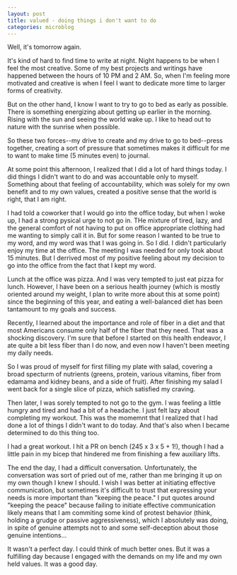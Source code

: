 ```yaml
---
layout: post
title: valued - doing things i don't want to do
categories: microblog
---
```


Well, it's tomorrow again. 

It's kind of hard to find time to write at night. Night happens to be when I feel the most creative. Some of my best projects and writings have happened between the hours of 10 PM and 2 AM. So, when I'm feeling more motivated and creative is when I feel I want to dedicate more time to larger forms of creativity. 

But on the other hand, I know I want to try to go to bed as early as possible. There is something energizing about getting up earlier in the morning. Rising with the sun and seeing the world wake up. I like to head out to nature with the sunrise when possible.

So these two forces--my drive to create and my drive to go to bed--press together, creating a sort of pressure that sometimes makes it difficult for me to want to make time (5 minutes even) to journal.

At some point this afternoon, I realized that I did a lot of hard things today. I did things I didn't want to do and was accountable only to myself. Something about that feeling of accountability, which was solely for my own benefit and to my own values, created a positive sense that the world is right, that I am right. 

I had told a coworker that I would go into the office today, but when I woke up, I had a strong pysical urge to not go in. THe mixture of tired, lazy, and the general comfort of not having to put on office appropriate clothing had me wanting to simply call it in. But for some reason I wanted to be true to my word, and my word was that I was going in. So I did. I didn't particularly enjoy my time at the office. The meeting I was needed for only took about 15 minutes. But I derrived most of my positive feeling about my decision to go into the office from the fact that I kept my word.

Lunch at the office was pizza. And I was very tempted to just eat pizza for lunch. However, I have been on a serious health journey (which is mostly oriented around my weight, I plan to write more about this at some point) since the beginning of this year, and eating a well-balanced diet has been tantamount to my goals and success. 

Recently, I learned about the importance and role of fiber in a diet and that most Americans consume only half of the fiber that they need. That was a shocking discovery. I'm sure that before I started on this health endeavor, I ate quite a bit less fiber than I do now, and even now I haven't been meeting my daily needs. 

So I was proud of myself for first filling my plate with salad, covering a broad specturm of nutrients (greens, protein, various vitamins, fiber from edamama and kidney beans, and a side of fruit). After finishing my salad I went back for a single slice of pizza, which satisfied my craving.

Then later, I was sorely tempted to not go to the gym. I was feeling a little hungry and tired and had a bit of a headache. I just felt lazy about completing my workout. This was the momemnt that I realized that I had done a lot of things I didn't want to do today. And that's also when I became determined to do this thing too. 

I had a great workout. I hit a PR on bench (245 x 3 x 5 + 1!), though I had a little pain in my bicep that hindered me from finishing a few auxiliary lifts.

The end the day, I had a difficult conversation. Unfortunately, the conversation was sort of pried out of me, rather than me bringing it up on my own though I knew I should. I wish I was better at initiating effective communication, but sometimes it's difficult to trust that expressing your needs is more important than "keeping the peace." I put quotes around "keeping the peace" because failing to initiate effective communication likely means that I am commiting some kind of protest behavior (think, holding a grudge or passive aggressiveness), which I absolutely was doing, in spite of genuine attempts not to and some self-deception about those genuine intentions...

It wasn't a perfect day. I could think of much better ones. But it was a fulfilling day because I engaged with the demands on my life and my own held values. It was a good day.

